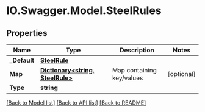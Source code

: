 # IO.Swagger.Model.SteelRules
## Properties

Name | Type | Description | Notes
------------ | ------------- | ------------- | -------------
**_Default** | [**SteelRule**](SteelRule.md) |  | 
**Map** | [**Dictionary&lt;string, SteelRule&gt;**](SteelRule.md) | Map containing key/values | [optional] 
**Type** | **string** |  | 

[[Back to Model list]](../README.md#documentation-for-models) [[Back to API list]](../README.md#documentation-for-api-endpoints) [[Back to README]](../README.md)

